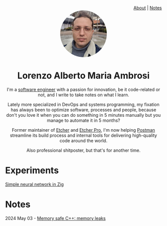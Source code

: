 <div id="header-menu" style="text-align:right;"><a href="/">About</a> | <a href="/notes">Notes</a></div>
<div id="header-photo" style="text-align:center;">
<img src="/header-photo.jpg" style="border-radius:50%;width:150px;height:150px;" />
</div>
<div id="header-description" style="text-align:center;">
<h1>Lorenzo Alberto Maria Ambrosi</h1>
I'm a <a href="https://www.tiktok.com/@matas_valincius/video/7188634272507399429">software engineer</a> with a passion for innovation, be it code-related or not, and I write to take notes on what I learn.
<p>Lately more specialized in DevOps and systems programming, my fixation has always been to optimize software, processes and people, because don't you love it when you can do something in 5 minutes manually but you manage to automate it in 5 months?</p>
<p>Former maintainer of <a href="https://github.com/balena-io/etcher">Etcher</a> and <a href="https://balena.io/etcher-pro">Etcher Pro</a>, I'm now helping <a href="https://postman.com">Postman</a>  streamline its build process and internal tools for delivering high-quality code around the world.</p>
<p>Also professional shitposter, but that's for another time.</p>
</div>

# Experiments

[Simple neural network in Zig](https://github.com/thundron/zig-simple-neural-network)

# Notes

2024 May 03 - [Memory safe C++: memory leaks](/memory-safe-cpp)
